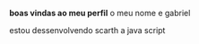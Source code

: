 **boas vindas ao meu perfil**
o meu nome e gabriel

estou dessenvolvendo scarth a java script
![]()

 

<!--
**estudantealuraG29/estudantealuraG29** is a ✨ _special_ ✨ repository because its `README.md` (this file) appears on your GitHub profile.
**meu**corriculo proficional**:

- 🔭 I’m currently working on ...
- 🌱 I’m currently learning ...
- 👯 I’m looking to collaborate on ...
- 🤔 I’m looking for help with ...
- 💬 Ask me about ...
- 📫 How to reach me: ...
- 😄 Pronouns: ...
- ⚡ Fun fact: ...
-->
